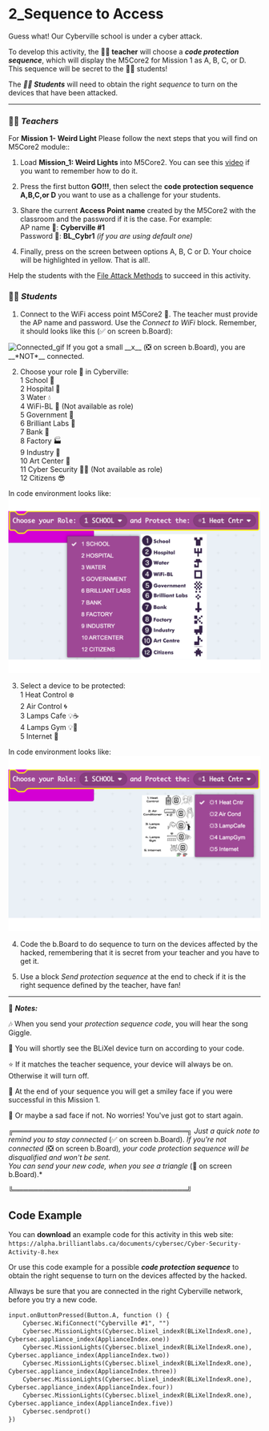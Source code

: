 # 2_Sequence to Access

Guess what! Our Cyberville school is under a cyber attack.

To develop this activity, the __🧑‍🏫 teacher__ will choose a __*code protection sequence*__, which will display the M5Core2 for Mission 1 as A, B, C, or D. This sequence will be secret to the 🧑‍🎓 students! 

The __*🧑‍🎓 Students*__ will need to obtain the right *sequence* to turn on the devices that have been attacked.  

---  

### 🧑‍🏫  __*Teachers*__
For __Mission 1- Weird Light__ Please follow the next steps that you will find on M5Core2 module::

1. Load __Mission_1: Weird Lights__ into M5Core2. You can see this [video](https://www.canva.com/design/DAGJhm69_Mk/JdN1bb74mN-bKiclzST5Ag/watch?utm_content=DAGJhm69_Mk&utm_campaign=designshare&utm_medium=link&utm_source=editor) if you want to remember how to do it.

2. Press the first button __GO!!!__, then select the __code protection sequence A,B,C,or D__ you want to use as a challenge for your students. 

3. Share the current __Access Point name__ created by the M5Core2 with the classroom and the password if it is the case. For example:  
        AP name  📳: __Cyberville #1__  
        Password 🔑: __BL_Cybr1__ *(if you are using default one)*

4. Finally, press on the screen between options A, B, C or D. Your choice will be highlighted in yellow. That is all!.  
  
  Help the students with the [File Attack Methods](https://www.canva.com/design/DAGHlrBxBfU/6qFptClpEV4OzdJmi5frkQ/view?utm_content=DAGHlrBxBfU&utm_campaign=designshare&utm_medium=link&utm_source=editor) to succeed in this activity.

### 🧑‍🎓 __*Students*__

1. Connect to the WiFi access point M5Core2 📳. The teacher must provide the AP name and password. Use the *Connect to WiFi* block. Remember, it should looks like this (✅ on screen b.Board):
<img src="https://github.com/Brilliant-Labs/code.bl/blob/code_alpha/packaged/docs/static/mb/projects/bboard-tutorials-cyberville/Networking/1_Connecting/Connected_gif.gif?raw=true" alt="Connected_gif" title="If you get a ✅, you are connected to Access Point" width="300" />
If you got a small __x__ (❎ on screen b.Board), you are __*NOT*__ connected.   
  
2. Choose your role 👤 in Cyberville:  
    1 School          🏫  
    2 Hospital        🏥  
    3 Water           💧  
    4 WiFi-BL         📳  (Not available as role)  
    5 Government      🏢  
    6 Brilliant Labs  🏩   
    7 Bank            🏦  
    8 Factory         🏭  
    9 Industry        🏪  
    10 Art Center     🎨  
    11 Cyber Security 🕵️‍♂️  (Not available as role)  
    12 Citizens       😎  
    
In code environment looks like:  
![ChooseRole](https://github.com/Brilliant-Labs/code.bl/blob/code_alpha/packaged/docs/static/mb/projects/bboard-tutorials-cyberville/Passwords/2_Seq_to_Access/ChooseRole.png?raw=true "Choose a Role")    

3. Select a device to be protected:   
    1 Heat Control ❄️  
    2 Air Control  🌀  
    3 Lamps Cafe 💡☕  
    4 Lamps Gym  💡🏃    
    5 Internet     🛜  
 
In code environment looks like:  
    ![ChooseDevice](https://github.com/Brilliant-Labs/code.bl/blob/code_alpha/packaged/docs/static/mb/projects/bboard-tutorials-cyberville/Passwords/2_Seq_to_Access/ChooseDevice.png?raw=true "Choose a Role")

4. Code the b.Board to do sequence to turn on the devices affected by the hacked, remembering that it is secret from your teacher and you have to get it.

5. Use a block *Send protection sequence* at the end to check if it is the right sequence defined by the teacher, have fan!
  
***

📌 __*Notes:*__

🎶 When you send your *protection sequence code*, you will hear the song Giggle.

🌟 You will shortly see the BLiXel device turn on according to your code.

⭐️ If it matches the teacher sequence, your device will always be on.  Otherwise it will turn off.

🙂 At the end of your sequence you will get a smiley face if you were successful in this Mission 1.

🙁 Or maybe a sad face if not. No worries! You've just got to start again. 

╔═══════════════════════════════════╗
 *Just a quick note to remind you to stay connected*
 (✅ on screen b.Board). *If you're not connected* (❎ on screen b.Board)*, your code protection sequence will be disqualified* *and won't be sent.       
 You can send your new code, when you see a triangle* (🔺 on screen b.Board).*

╚═══════════════════════════════════╝

## Code Example

You can __download__ an example code for this activity in this web site: `https://alpha.brilliantlabs.ca/documents/cybersec/Cyber-Security-Activity-8.hex`

Or use this code example for a possible __*code protection sequence*__ to obtain the right sequense to turn on the devices affected by the hacked.

Allways be sure that you are connected in the right Cyberville network, before you try a new code.

```blocks
input.onButtonPressed(Button.A, function () {
    Cybersec.WifiConnect("Cyberville #1", "")
    Cybersec.MissionLights(Cybersec.blixel_indexR(BLiXelIndexR.one), Cybersec.appliance_index(ApplianceIndex.one))
    Cybersec.MissionLights(Cybersec.blixel_indexR(BLiXelIndexR.one), Cybersec.appliance_index(ApplianceIndex.two))
    Cybersec.MissionLights(Cybersec.blixel_indexR(BLiXelIndexR.one), Cybersec.appliance_index(ApplianceIndex.three))
    Cybersec.MissionLights(Cybersec.blixel_indexR(BLiXelIndexR.one), Cybersec.appliance_index(ApplianceIndex.four))
    Cybersec.MissionLights(Cybersec.blixel_indexR(BLiXelIndexR.one), Cybersec.appliance_index(ApplianceIndex.five))
    Cybersec.sendprot()
})
```